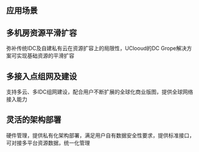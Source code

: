

## 应用场景



## 多机房资源平滑扩容

弥补传统IDC及自建私有云在资源扩容上的局限性，UClooud的DC Grope解决方案可实现基础资源的平滑扩容

## 多接入点组网及建设

支持多云、多IDC组网建设，配合用户不断扩展的全球化商业版图，提供全球网络接入能力

## 灵活的架构部署

硬件管理，提供私有化架构部署，满足用户自有数据安全性要求，提供标准接口，可对接多平台资源数据，统一化管理